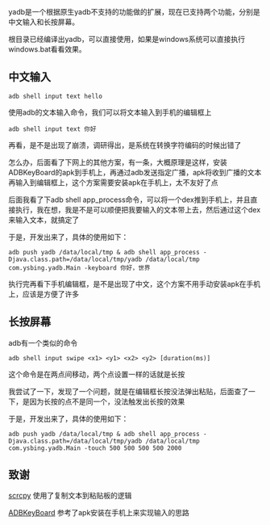yadb是一个根据原生yadb不支持的功能做的扩展，现在已支持两个功能，分别是中文输入和长按屏幕。

根目录已经编译出yadb，可以直接使用，如果是windows系统可以直接执行windows.bat看看效果。

## 中文输入
```
adb shell input text hello
```

使用adb的文本输入命令，我们可以将文本输入到手机的编辑框上
```
adb shell input text 你好
```

再看，是不是出现了崩溃，调研得出，是系统在转换字符编码的时候出错了

怎么办，后面看了下网上的其他方案，有一条，大概原理是这样，安装ADBKeyBoard的apk到手机上，再通过adb发送指定广播，apk将收到广播的文本再输入到编辑框上，这个方案需要安装apk在手机上，太不友好了点

后面我看了下adb shell app_process命令，可以将一个dex推到手机上，并且直接执行，我在想，我是不是可以顺便把我要输入的文本带上去，然后通过这个dex来输入文本，就搞定了

于是，开发出来了，具体的使用如下：
```
adb push yadb /data/local/tmp & adb shell app_process -Djava.class.path=/data/local/tmp/yadb /data/local/tmp com.ysbing.yadb.Main -keyboard 你好，世界
```

执行完再看下手机编辑框，是不是出现了中文，这个方案不用手动安装apk在手机上，应该是方便了许多

## 长按屏幕
adb有一个类似的命令
```
adb shell input swipe <x1> <y1> <x2> <y2> [duration(ms)]
```
这个命令是在两点间移动，两个点设置一样的话就是长按

我尝试了一下，发现了一个问题，就是在编辑框长按没法弹出粘贴，后面查了一下，是因为长按的点不是同一个，没法触发出长按的效果

于是，开发出来了，具体的使用如下：
```
adb push yadb /data/local/tmp & adb shell app_process -Djava.class.path=/data/local/tmp/yadb /data/local/tmp com.ysbing.yadb.Main -touch 500 500 500 500 2000
```

## 致谢
[scrcpy](https://github.com/Genymobile/scrcpy) 使用了复制文本到粘贴板的逻辑

[ADBKeyBoard](https://github.com/senzhk/ADBKeyBoard) 参考了apk安装在手机上来实现输入的思路
